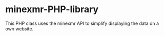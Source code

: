 # minexmr-PHP-library
This PHP class uses the minexmr API to simplify displaying the data on a own website.
